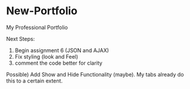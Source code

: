 # New-Portfolio
My Professional Portfolio

Next Steps:

1) Begin assignment 6 (JSON and AJAX)
2) Fix styling (look and Feel)
3) comment the code better for clarity

Possible) Add Show and Hide Functionality (maybe).  My tabs already do this to a certain extent.
